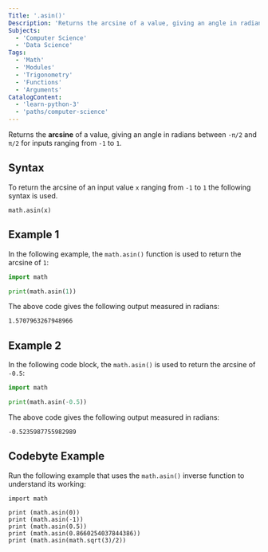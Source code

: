 ```yaml
---
Title: '.asin()'
Description: 'Returns the arcsine of a value, giving an angle in radians between `-π/2` and `π/2` for inputs ranging from `-1` to `1`'
Subjects:
  - 'Computer Science'
  - 'Data Science'
Tags:
  - 'Math'
  - 'Modules'
  - 'Trigonometry'
  - 'Functions'
  - 'Arguments'
CatalogContent:
  - 'learn-python-3'
  - 'paths/computer-science'
---
```


Returns the **arcsine** of a value, giving an angle in radians between `-π/2` and `π/2` for inputs ranging from `-1` to `1`.

## Syntax

To return the arcsine of an input value `x` ranging from `-1` to `1` the following syntax is used.

```pseudo
math.asin(x)
```

## Example 1

In the following example, the `math.asin()` function is used to return the arcsine of `1`:

```py
import math

print(math.asin(1))
```

The above code gives the following output measured in radians:

```shell
1.5707963267948966
```

## Example 2

In the following code block, the `math.asin()` is used to return the arcsine of `-0.5`:

```py
import math

print(math.asin(-0.5))
```

The above code gives the following output measured in radians:

```shell
-0.5235987755982989
```

## Codebyte Example

Run the following example that uses the `math.asin()` inverse function to understand its working:

```codebyte/python
import math

print (math.asin(0))
print (math.asin(-1))
print (math.asin(0.5))
print (math.asin(0.8660254037844386))
print (math.asin(math.sqrt(3)/2))
```